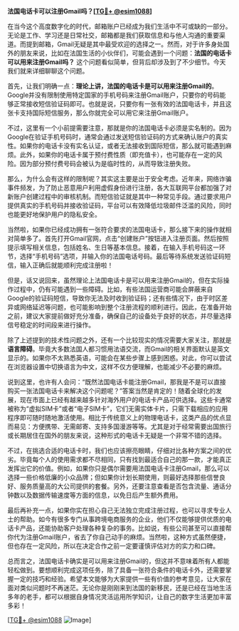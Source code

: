 **法国电话卡可以注册Gmail吗？[[TG💪+ @esim1088](https://t.me/s/esim1088)]**

在当今这个高度数字化的时代，邮箱账户已经成为我们生活中不可或缺的一部分。无论是工作、学习还是日常社交，邮箱都是我们获取信息和与他人沟通的重要渠道。而提到邮箱，Gmail无疑是其中最受欢迎的选择之一。然而，对于许多身处国外的朋友来说，比如在法国生活的小伙伴们，可能会遇到一个问题：**法国的电话卡可以用来注册Gmail吗？** 这个问题看似简单，但背后却涉及到了不少细节。今天我们就来详细聊聊这个问题。

首先，让我们明确一点：**理论上讲，法国的电话卡是可以用来注册Gmail的**。Google并没有限制使用特定国家的手机号码来注册Gmail账户，只要你的号码能够正常接收短信验证码即可。也就是说，只要你有一张有效的法国电话卡，并且这张卡支持国际短信服务，那么你就完全可以用它来注册Gmail账户。

不过，这里有一个小前提需要注意，那就是你的法国电话卡必须是实名制的。因为Google在验证手机号码时，通常会通过发送短信验证码的方式来确认账户的真实性。如果你的电话卡没有实名认证，或者无法接收到国际短信，那么就可能遇到麻烦。此外，如果你的电话卡属于预付费性质（即充值卡），也可能存在一定的风险。因为部分预付费号码会被认为是临时性的，从而导致注册失败。

那么，为什么会有这样的限制呢？其实这主要是出于安全考虑。近年来，网络诈骗事件频发，为了防止恶意用户利用虚假身份进行注册，各大互联网平台都加强了对新账户创建过程中的审核机制。而短信验证就是其中一种常见手段。通过要求用户提供真实的手机号码并接收验证码，平台可以有效降低垃圾邮件泛滥的风险，同时也能更好地保护用户的隐私安全。

当然啦，如果你已经成功拥有一张符合要求的法国电话卡，那么接下来的操作就相对简单多了。首先打开Gmail官网，点击“创建账户”按钮进入注册页面。然后按照提示填写相关信息，包括姓名、生日等基本信息。接着，在输入手机号码这一环节，选择“手机号码”选项，并输入你的法国电话号码。最后等待系统发送验证码短信，输入正确后就能顺利完成注册啦！

但是，话又说回来，虽然理论上法国电话卡是可以用来注册Gmail的，但在实际操作过程中，仍有可能遇到一些障碍。比如，有些法国运营商可能会屏蔽来自Google的验证码短信，导致你无法及时收到验证码；还有些情况下，由于时区差异或网络延迟等问题，也可能影响到整个注册流程的顺利进行。因此，在准备开始之前，建议大家提前做好充分准备，确保自己的设备处于良好的状态，并尽量选择信号稳定的时间段来进行操作。

除了上述提到的技术性问题之外，还有一个比较现实的情况需要大家关注，那就是**语言障碍**。毕竟大多数法国人都习惯用法语交流，而Gmail的相关界面默认是英文显示的。如果你不太熟悉英语，可能会在某些步骤上感到困惑。对此，你可以尝试在浏览器设置中切换语言为中文，这样不仅方便理解，也能减少不必要的麻烦。

说到这里，也许有人会问：“既然法国电话卡能注册Gmail，那我是不是可以直接购买一张法国电话卡来解决这个问题呢？”答案当然是肯定的！随着全球化的发展，现在市面上已经有越来越多针对海外用户的电话卡产品可供选择。这些卡通常被称为“虚拟SIM卡”或者“电子SIM卡”，它们无需实体卡片，只需下载相应的应用程序即可随时随地激活使用。相比于传统意义上的物理电话卡，这类产品的优点显而易见：方便携带、无需邮寄、支持多国漫游等等。尤其是对于经常需要出国旅行或长期居住在国外的朋友来说，这种形式的电话卡无疑是一个非常不错的选择。

不过，在挑选合适的电话卡时，我们也应该擦亮眼睛，仔细对比各种方案之间的优劣。毕竟每个人的使用需求都不尽相同，只有找到最适合自己的那一款，才能真正发挥出它的价值。例如，如果你只是偶尔需要用法国电话卡注册Gmail，那么可以选择一些价格低廉的小众品牌；但如果你计划长期使用，则最好选择那些信誉良好、服务质量高的大公司提供的套餐。另外，还要注意查看是否包含流量、通话分钟数以及数据传输速度等方面的信息，以免日后产生额外费用。

最后再补充一点，如果你实在担心自己无法独立完成注册过程，也可以寻求专业人士的帮助。如今有很多专门从事跨境电商服务的企业，他们不仅能够提供优质的电话卡产品，还能协助客户处理各种复杂的事务。比如说，有些公司甚至可以直接帮你代为注册Gmail账户，省去了你自己动手的麻烦。当然啦，这种方式虽然便捷，但也存在一定风险，所以在决定合作之前一定要谨慎评估对方的实力和口碑。

总而言之，法国电话卡确实是可以用来注册Gmail的，但这并不意味着所有人都能轻松做到。要想顺利完成这项任务，除了具备一张符合条件的电话卡外，还需要掌握一定的技巧和经验。希望本文能够为大家提供一些有价值的参考意见，让大家在面对类似问题时不再迷茫。无论你是刚刚来到法国的新移民，还是已经在当地生活多年的老手，都可以根据自身情况灵活运用所学知识，让自己的数字生活更加丰富多彩！

[[TG💪+ @esim1088](https://t.me/s/esim1088) ![Image](https://i.postimg.cc/4NQfJmqS/Snipaste-2025-05-13-00-14-12.png)]
